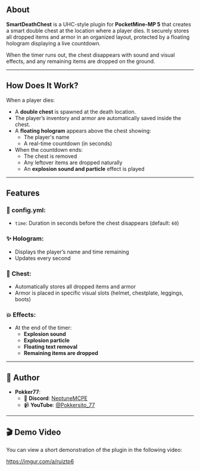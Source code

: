 ## About

**SmartDeathChest** is a UHC-style plugin for **PocketMine-MP 5** that creates a smart double chest at the location where a player dies. It securely stores all dropped items and armor in an organized layout, protected by a floating hologram displaying a live countdown.

When the timer runs out, the chest disappears with sound and visual effects, and any remaining items are dropped on the ground.

---

## How Does It Work?

When a player dies:
- A **double chest** is spawned at the death location.
- The player’s inventory and armor are automatically saved inside the chest.
- A **floating hologram** appears above the chest showing:
  - The player's name
  - A real-time countdown (in seconds)
- When the countdown ends:
  - The chest is removed
  - Any leftover items are dropped naturally
  - An **explosion sound and particle** effect is played

---

## Features

### 🔧 config.yml:
- `time`: Duration in seconds before the chest disappears (default: `60`)

### ✨ Hologram:
- Displays the player’s name and time remaining
- Updates every second

### 💼 Chest:
- Automatically stores all dropped items and armor
- Armor is placed in specific visual slots (helmet, chestplate, leggings, boots)

### 💥 Effects:
- At the end of the timer:
  - **Explosion sound**
  - **Explosion particle**
  - **Floating text removal**
  - **Remaining items are dropped**

---

## 👤 Author

- **Pokker77**:
  - 📧 **Discord**: [NeptuneMCPE](https://discord.gg/neptunemcpe)
  - 📹 **YouTube**: [@Pokkersito_77](https://youtube.com/@Pokkersito_77)

---

## 🎬 Demo Video

You can view a short demonstration of the plugin in the following video:

https://imgur.com/a/ruiztp6
